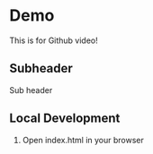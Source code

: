 # Demo
This is for Github video!

## Subheader
Sub header

## Local Development
1. Open index.html in your browser
